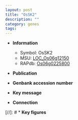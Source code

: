 ```yaml
---
layout: post
title: "OsSK2"
description: ""
category: genes
tags: 
---
```


* **Information**  
    + Symbol: OsSK2  
    + MSU: [LOC_Os06g12150](http://rice.uga.edu/cgi-bin/ORF_infopage.cgi?orf=LOC_Os06g12150)  
    + RAPdb: [Os06g0225800](http://rapdb.dna.affrc.go.jp/viewer/gbrowse_details/irgsp1?name=Os06g0225800)  

* **Publication**  

* **Genbank accession number**  

* **Key message**  

* **Connection**  

[//]: # * **Key figures**  


